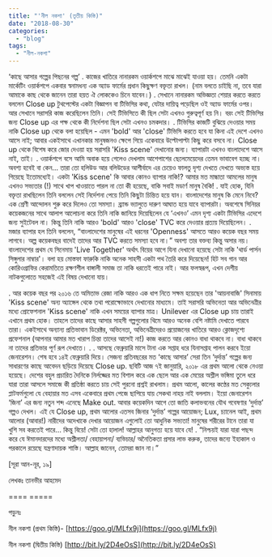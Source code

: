 ```yaml
---
title: "'নীল নকশা' (তৃতীয় কিস্তি)"
date: "2018-08-30"
categories: 
  - "blog"
tags: 
  - "নীল-নকশা"
---
```


‘কাছে আসার গল্পের পিছনের গল্প’ . কাজের খাতিরে নানারকম ওয়ার্কশপে মাঝে মাঝেই যাওয়া হয়। তেমনি একটা মার্কেটিং ওয়ার্কশপে একবার স্বনামধন্য এক অ্যাড ফার্মের প্রধান কিছুক্ষণ বক্তৃতা রাখল। (নাম বলতে চাইছি না, তবে যারা আমাকে কাছ থেকে জানেন তারা হয়ত ঐ লোককেও চিনে যাবেন।) . সেখানে নানারকম অভিজ্ঞতা শেয়ার করতে করতে বললেন Close up টুথপেস্টের একটা বিজ্ঞাপন বা টিভিসির কথা, যেটার দায়িত্ব পড়েছিল ওই অ্যাড ফার্মের ওপর। আর সেখানে সরাসরি কাজ করেছিলেন তিনি। সেই টিভিসিতে কী ছিল সেটা এখনও গুরুত্বপূর্ণ হয় নি। বরং সেই টিভিসির জন্য Close up এর পক্ষ থেকে কী নির্দেশনা ছিল সেটা এখনও চমকদার। . টিভিসির কাজটি বুঝিয়ে দেওয়ার সময় নাকি Close up থেকে বলা হয়েছিল - এমন 'bold' আর 'close' টিভিসি করতে হবে যা কিনা এই দেশে এখনও আসে নাই; আবার একইসাথে এখানকার মানুষজনও ক্ষেপে গিয়ে একেবারে উল্টোপাল্টা কিছু করে বসবে না। Close up থেকে বিশেষ করে জোর দেওয়া হয় সরাসরি 'Kiss scene' দেখানোর জন্য। ব্যাপারটা এখনও বাংলাদেশে আসে নাই, তাই। . ওয়ার্কশপে বসে আমি অবাক হয়ে গেলেও দেখলাম আশেপাশের ছেলেমেয়েদের তেমন ভাবাবেগ হচ্ছে না। অবশ্য হবেই বা কেন... তারা তো হলিউড আর বলিউডের আশীর্বাদে এর চেয়েও ফালতু দৃশ্য দেখতে দেখতে অভ্যস্ত হয়ে গিয়েছে ইতোমধ্যেই। একটা 'Kiss scene' কি আবার কোনও ব্যাপার নাকি!? আমার মত মান্ধাতা আমলের মানুষ এখনও সভ্যতার (!) সাথে খাপ খাওয়াতে পারল না তো কী হয়েছে, বাকি সবাই মডার্ণ মানুষ বৈকি! . যাই হোক, যিনি বক্তৃতা রাখছিলেন তিনি বললেন সেই নির্দেশনা পেয়ে তিনি কিছুটা চিন্তিত হয়ে যান। বাংলাদেশের মানুষ কি মেনে নিবে? এক শ্রেণী আন্দোলন শুরু করে দিলেও তো সমস্যা। ব্র্যান্ড ভ্যালুতে দারুণ আঘাত হয়ে যাবে ব্যাপারটা। অবশেষে সিনিয়র কয়েকজনের সাথে আলাপ আলোচনা করে তিনি নাকি জানিয়ে দিয়েছিলেন যে ‘এখনও’ এমন দৃশ্য একটা টিভিসির এদেশে জন্য সুইটেবল না। কিন্তু তিনি নাকি আরও 'bold' আরও 'close' TVC করে দেওয়ার প্রত্যয় দিয়েছিলেন। . মজার ব্যাপার হল তিনি বললেন, “বাংলাদেশের মানুষের এই ধরনের 'Openness' আসতে আরও কয়েক বছর সময় লাগবে। অল্প কয়েকবছর বাদেই তাদের আর TVC করতে সমস্যা হবে না।” অবশ্য তার বক্তব্য কিন্তু অসার নয়। বাংলাদেশের প্রথম যে সিনেমায় 'Live Together' অর্থাৎ বিয়ের আগে যিনা দেখানো হয়েছে সেটা নাকি 'থার্ড পার্সন সিঙ্গুলার নাম্বার'। বলা হয় মোস্তফা ফারুকি নাকি অনেক সাহসী একটা পথ তৈরি করে দিয়েছেন! হিট সব গান আর কোরিওগ্রাফির কেরামতিতে রক্ষণশীল বাঙ্গালী সমাজ তা নাকি ধরতেই পারে নাই। আর ফলস্বরূপ, এখন দেশীয় নাটকগুলোতে সহজেই এই বিষয় দেখানো যায়।

. আর কয়েক বছর পর ২০১৬ তে অমিতাভ রেজা নাকি আরও এক ধাপ নিতে সক্ষম হয়েছেন তার 'আয়নাবাজি' সিনামায় 'Kiss scene' অন্য অ্যাঙ্গেল থেকে তথা পরোক্ষোভাবে দেখানোর মাধ্যমে। তাই সরাসরি অভিনেতা আর অভিনেত্রীর মধ্যে প্রোফেশনাল 'Kiss scene' নাকি এখন সময়ের ব্যাপার মাত্র। Unilever এর Close up চায় তারাই এখানে প্রথম হোক। তাহলে তাদের কাছে আসার সাহসী গল্পগুলোর থিমে আরও অনেক বেশি নষ্টামি দেখাতে পারবে তারা। একইসাথে অন্যান্য প্রতিভাবান ডিরেক্টর, অভিনেতা, অভিনেত্রীদেরও প্রয়োজনের খাতিরে আরও ক্লোজদৃশ্যে প্রফেশনাল (আপনার আমার মত খারাপ চিন্তা তাদের আসেই না!) কাজ করতে আর কোনও বাধা থাকবে না। বাধা থাকবে না তাদের প্রতিভার পূর্ণ রূপ দেখাতে। . . আসছে ফেব্রুয়ারি মাসে টানা এক সপ্তাহ ধরে যিনাসপ্তাহ পালন করবে ইয়ো জেনারেশন। শেষ হবে ১৪ই ফেব্রুয়ারি দিয়ে। সেজন্য প্রতিবছরের মত ‘কাছে আসার’ সেরা তিন ‘দুর্দান্ত’ গল্পের জন্য সাধারণের কাছে আবেদন ছড়িয়ে দিয়েছে Close up. ছবিটি আজ ৭ই জানুয়ারি, ২০১৮ এর প্রথম আলো থেকে নেওয়া হয়েছে। দেশের বহুল প্রচারিত দৈনিকে নির্লজ্জের মত বিশাল করে এক ছেলে আর এক মেয়ের অশ্লীল ভঙ্গিমা তুলে ধরে যারা তারা আসলে সমাজে কী প্রতিষ্ঠা করতে চায় সেই পুরনো প্রশ্নই রাখলাম। প্রথম আলো, কালের কণ্ঠের মত সেক্যুলার প্লাটফর্মগুলো যে বেহায়ার মত এসব একেবারে প্রথম পেজে ছাপিয়ে যায় সেকথা নাহয় নাই বললাম। ইয়ো জেনারেশন ‘জিনা’ এর জন্য নতুন শব্দ এনেছে Make out. আবার কয়েকদিন আগে তো জাতি কলাভবনের যৌথ গবেষণার ‘দুর্দান্ত’ গল্পও দেখল। এই যে Close up, প্রথম আলোর এতসব জিনার ‘দুর্দান্ত’ গল্পের আয়োজন; Lux, চ্যানেল আই, প্রথম আলোর (আবার!) নারীদের অদেখাকে দেখার আয়োজন এগুলোই তো আধুনিক সভ্যতা! মানুষের শরীরের টানে তারা যা খুশি সব করতেই পারে... কিন্তু বিয়ে! সেটা তো হালাল! আল্লাহর আনুগত্য হয়ে যাবে যে! . “নিশ্চয়ই যারা যারা পছন্দ করে যে ঈমানদারদের মধ্যে অশ্লীলতা/ বেহায়াপনা/ ব্যভিচার/ অনৈতিকতা প্রসার লাভ করুক, তাদের জন্যে ইহাকাল ও পরকালে রয়েছে যন্ত্রণাদায়ক শাস্তি। আল্লাহ জানেন, তোমরা জান না।”

\[সূরা আন-নূর, ১৯\]

লেখকঃ তানভীর আহমেদ

\==== =====

পড়ুনঃ

নীল নকশা (প্রথম কিস্তি)- [https://goo.gl/MLfx9j](https://goo.gl/MLfx9j)

নীল নকশা (দ্বিতীয় কিস্তি) [http://bit.ly/2D4eOsS](http://bit.ly/2D4eOsS)
